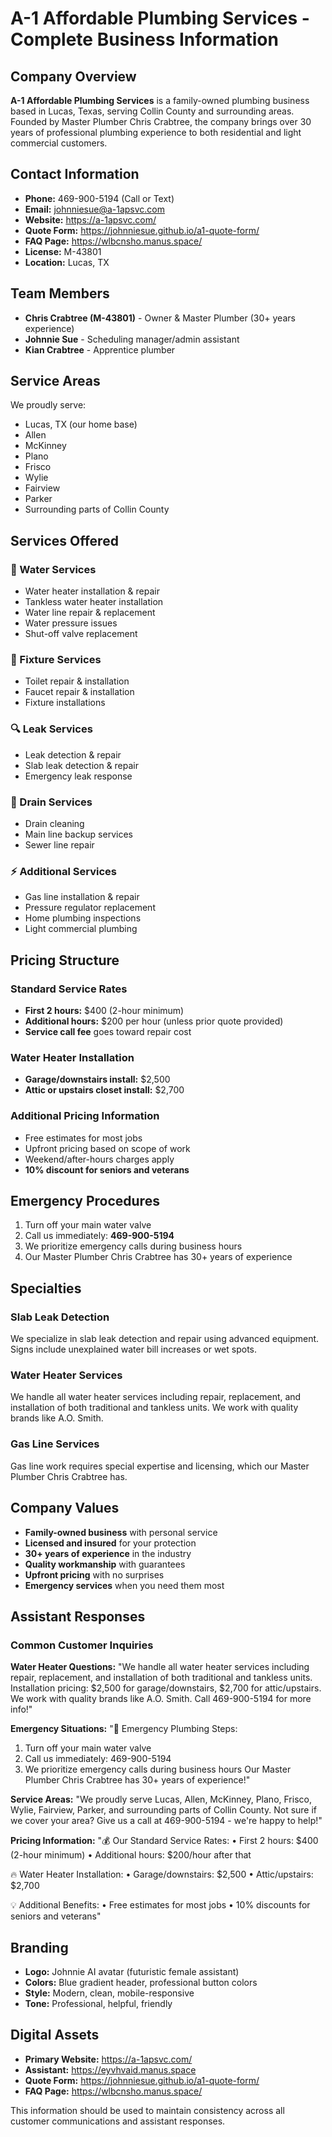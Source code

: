 # A-1 Affordable Plumbing Services - Complete Business Information

## Company Overview
**A-1 Affordable Plumbing Services** is a family-owned plumbing business based in Lucas, Texas, serving Collin County and surrounding areas. Founded by Master Plumber Chris Crabtree, the company brings over 30 years of professional plumbing experience to both residential and light commercial customers.

## Contact Information
- **Phone:** 469-900-5194 (Call or Text)
- **Email:** johnniesue@a-1apsvc.com
- **Website:** https://a-1apsvc.com/
- **Quote Form:** https://johnniesue.github.io/a1-quote-form/
- **FAQ Page:** https://wlbcnsho.manus.space/
- **License:** M-43801
- **Location:** Lucas, TX

## Team Members
- **Chris Crabtree (M-43801)** - Owner & Master Plumber (30+ years experience)
- **Johnnie Sue** - Scheduling manager/admin assistant
- **Kian Crabtree** - Apprentice plumber

## Service Areas
We proudly serve:
- Lucas, TX (our home base)
- Allen
- McKinney
- Plano
- Frisco
- Wylie
- Fairview
- Parker
- Surrounding parts of Collin County

## Services Offered

### 🚰 Water Services
- Water heater installation & repair
- Tankless water heater installation
- Water line repair & replacement
- Water pressure issues
- Shut-off valve replacement

### 🚽 Fixture Services
- Toilet repair & installation
- Faucet repair & installation
- Fixture installations

### 🔍 Leak Services
- Leak detection & repair
- Slab leak detection & repair
- Emergency leak response

### 🚿 Drain Services
- Drain cleaning
- Main line backup services
- Sewer line repair

### ⚡ Additional Services
- Gas line installation & repair
- Pressure regulator replacement
- Home plumbing inspections
- Light commercial plumbing

## Pricing Structure

### Standard Service Rates
- **First 2 hours:** $400 (2-hour minimum)
- **Additional hours:** $200 per hour (unless prior quote provided)
- **Service call fee** goes toward repair cost

### Water Heater Installation
- **Garage/downstairs install:** $2,500
- **Attic or upstairs closet install:** $2,700

### Additional Pricing Information
- Free estimates for most jobs
- Upfront pricing based on scope of work
- Weekend/after-hours charges apply
- **10% discount for seniors and veterans**

## Emergency Procedures
1. Turn off your main water valve
2. Call us immediately: **469-900-5194**
3. We prioritize emergency calls during business hours
4. Our Master Plumber Chris Crabtree has 30+ years of experience

## Specialties

### Slab Leak Detection
We specialize in slab leak detection and repair using advanced equipment. Signs include unexplained water bill increases or wet spots.

### Water Heater Services
We handle all water heater services including repair, replacement, and installation of both traditional and tankless units. We work with quality brands like A.O. Smith.

### Gas Line Services
Gas line work requires special expertise and licensing, which our Master Plumber Chris Crabtree has.

## Company Values
- **Family-owned business** with personal service
- **Licensed and insured** for your protection
- **30+ years of experience** in the industry
- **Quality workmanship** with guarantees
- **Upfront pricing** with no surprises
- **Emergency services** when you need them most

## Assistant Responses

### Common Customer Inquiries

**Water Heater Questions:**
"We handle all water heater services including repair, replacement, and installation of both traditional and tankless units. Installation pricing: $2,500 for garage/downstairs, $2,700 for attic/upstairs. We work with quality brands like A.O. Smith. Call 469-900-5194 for more info!"

**Emergency Situations:**
"🚨 Emergency Plumbing Steps:
1. Turn off your main water valve
2. Call us immediately: 469-900-5194
3. We prioritize emergency calls during business hours
Our Master Plumber Chris Crabtree has 30+ years of experience!"

**Service Areas:**
"We proudly serve Lucas, Allen, McKinney, Plano, Frisco, Wylie, Fairview, Parker, and surrounding parts of Collin County. Not sure if we cover your area? Give us a call at 469-900-5194 - we're happy to help!"

**Pricing Information:**
"💰 Our Standard Service Rates:
• First 2 hours: $400 (2-hour minimum)
• Additional hours: $200/hour after that

🔥 Water Heater Installation:
• Garage/downstairs: $2,500
• Attic/upstairs: $2,700

💡 Additional Benefits:
• Free estimates for most jobs
• 10% discounts for seniors and veterans"

## Branding
- **Logo:** Johnnie AI avatar (futuristic female assistant)
- **Colors:** Blue gradient header, professional button colors
- **Style:** Modern, clean, mobile-responsive
- **Tone:** Professional, helpful, friendly

## Digital Assets
- **Primary Website:** https://a-1apsvc.com/
- **Assistant:** https://eyvhvaid.manus.space
- **Quote Form:** https://johnniesue.github.io/a1-quote-form/
- **FAQ Page:** https://wlbcnsho.manus.space/

This information should be used to maintain consistency across all customer communications and assistant responses.

